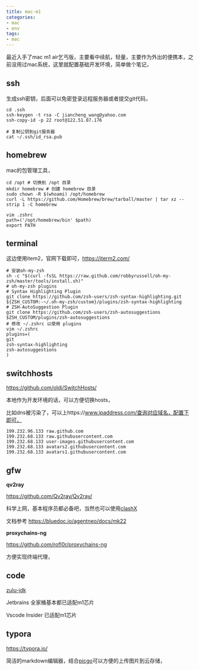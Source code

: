 ```yaml
---
title: mac-m1
categories: 
- mac
- env
tags: 
- mac
---
```


 最近入手了mac m1 air乞丐版，主要看中续航，轻量，主要作为外出的便携本，之前没用过mac系统，这里就配置基础开发环境，简单做个笔记，

<!--more-->

## ssh

生成ssh密钥，后面可以免密登录远程服务器或者提交git代码，

```shell
cd .ssh
ssh-keygen -t rsa -C jiancheng_wang@yahoo.com
ssh-copy-id -p 22 root@122.51.87.176

# 复制公钥到git服务器
cat ~/.ssh/id_rsa.pub
```

## homebrew

mac的包管理工具，

```shell
cd /opt # 切换到 /opt 目录
mkdir homebrew # 创建 homebrew 目录
sudo chown -R $(whoami) /opt/homebrew 
curl -L https://github.com/Homebrew/brew/tarball/master | tar xz --strip 1 -C homebrew

vim .zshrc
path=('/opt/homebrew/bin' $path)
export PATH
```

## terminal

这边使用item2，官网下载即可，https://iterm2.com/

```shell
# 安装oh-my-zsh
sh -c "$(curl -fsSL https://raw.github.com/robbyrussell/oh-my-zsh/master/tools/install.sh)"
# oh-my-zsh plugins
# Syntax Highlighting Plugin
git clone https://github.com/zsh-users/zsh-syntax-highlighting.git ${ZSH_CUSTOM:-~/.oh-my-zsh/custom}/plugins/zsh-syntax-highlighting
# ZSH-AutoSuggestion Plugin
git clone https://github.com/zsh-users/zsh-autosuggestions $ZSH_CUSTOM/plugins/zsh-autosuggestions
# 修改 ~/.zshrc 以使用 plugins
vim ~/.zshrc
plugins=(
git
zsh-syntax-highlighting
zsh-autosuggestions
)
```

## switchhosts

https://github.com/oldj/SwitchHosts/

本地作为开发环境的话，可以方便切换hosts，

比如dns被污染了，可以上https://www.ipaddress.com/查询对应域名，配置下即可，

```shell
199.232.96.133 raw.github.com
199.232.68.133 raw.githubusercontent.com
199.232.68.133 user-images.githubusercontent.com
199.232.68.133 avatars2.githubusercontent.com
199.232.68.133 avatars1.githubusercontent.com
```

## gfw

**qv2ray**

https://github.com/Qv2ray/Qv2ray/

科学上网，基本程序员都必备吧，当然也可以使用[clashX](https://github.com/yichengchen/clashX/releases)

文档参考 https://bluedoc.io/agentneo/docs/mk22

**proxychains-ng**

https://github.com/rofl0r/proxychains-ng

方便实现终端代理，

## code

[zulu-jdk](https://www.azul.com/downloads/zulu-community/?os=macos&architecture=arm-64-bit&package=jdk)

Jetbrains 全家桶基本都已适配m1芯片

Vscode Insider 已适配m1芯片

## typora

https://typora.io/

简洁的markdown编辑器，结合[picgo](https://github.com/Molunerfinn/PicGo)可以方便的上传图片到云存储，









